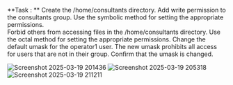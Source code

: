 **Task : **   Create the /home/consultants directory. Add write permission to the consultants group. Use the symbolic method for setting the appropriate permissions.  
Forbid others from accessing files in the /home/consultants directory. Use the octal method for setting the appropriate permissions. 
Change the default umask for the operator1 user. The new umask prohibits all access for users that are not in their group. Confirm that the umask is changed.


![Screenshot 2025-03-19 201436](https://github.com/user-attachments/assets/b18ea991-1b00-4ec1-b43b-2d5c2af32700)
![Screenshot 2025-03-19 205318](https://github.com/user-attachments/assets/7bfe0e85-c58c-4383-b45c-111d27e62b02)
![Screenshot 2025-03-19 211211](https://github.com/user-attachments/assets/5015cc45-7430-4088-ae22-8790f27f4d7f)
